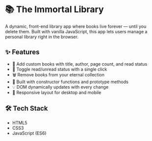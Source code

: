 # 📚 The Immortal Library

A dynamic, front-end library app where books live forever — until you delete them. Built with vanilla JavaScript, this app lets users manage a personal library right in the browser.

## ✨ Features

- 📖 Add custom books with title, author, page count, and read status
- 🔁 Toggle read/unread status with a single click
- 🗑️ Remove books from your eternal collection
- 🧱 Built with constructor functions and prototype methods
- 💡 DOM dynamically updates with every change
- 📱 Responsive layout for desktop and mobile

## 🛠️ Tech Stack

- HTML5  
- CSS3  
- JavaScript (ES6)
